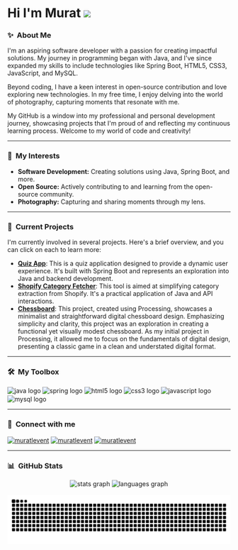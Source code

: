 <h1 align="left">Hi I'm Murat <img src="https://media.giphy.com/media/hvRJCLFzcasrR4ia7z/giphy.gif" width="5%"></h1>

### ✨ &nbsp;About Me

<p align="left">
  I'm an aspiring software developer with a passion for creating impactful solutions. My journey in programming began with Java, and I've since expanded my skills to include technologies like Spring Boot, HTML5, CSS3, JavaScript, and MySQL.
</p>

<p align="left">
  Beyond coding, I have a keen interest in open-source contribution and love exploring new technologies. In my free time, I enjoy delving into the world of photography, capturing moments that resonate with me.
</p>

<p align="left">
  My GitHub is a window into my professional and personal development journey, showcasing projects that I'm proud of and reflecting my continuous learning process. Welcome to my world of code and creativity!
</p>

---

### 🌱 &nbsp;My Interests

- **Software Development:** Creating solutions using Java, Spring Boot, and more.
- **Open Source:** Actively contributing to and learning from the open-source community.
- **Photography:** Capturing and sharing moments through my lens.

---

### 🚀 &nbsp;Current Projects

I'm currently involved in several projects. Here's a brief overview, and you can click on each to learn more:

- [**Quiz App**](https://github.com/muratlevent/QuizApp): This is a quiz application designed to provide a dynamic user experience. It's built with Spring Boot and represents an exploration into Java and backend development.
- [**Shopify Category Fetcher**](https://github.com/muratlevent/ShopifyCategoryFetcher): This tool is aimed at simplifying category extraction from Shopify. It's a practical application of Java and API interactions.
- [**Chessboard**](https://github.com/muratlevent/Chessboard): This project, created using Processing, showcases a minimalist and straightforward digital chessboard design. Emphasizing simplicity and clarity, this project was an exploration in creating a functional yet visually modest chessboard. As my initial project in Processing, it allowed me to focus on the fundamentals of digital design, presenting a classic game in a clean and understated digital format.

---

### 🛠️ &nbsp;My Toolbox

<div align="left">
  <img align="center" src="https://cdn.jsdelivr.net/gh/devicons/devicon/icons/java/java-original.svg" height="30" width="40" alt="java logo"  />
  <img align="center" src="https://cdn.jsdelivr.net/gh/devicons/devicon/icons/spring/spring-original.svg" height="30" width="40" alt="spring logo"  />
  <img align="center" src="https://cdn.jsdelivr.net/gh/devicons/devicon/icons/html5/html5-original.svg" height="30" width="40" alt="html5 logo"  />
  <img align="center" src="https://cdn.jsdelivr.net/gh/devicons/devicon/icons/css3/css3-original.svg" height="30" width="40" alt="css3 logo"  />
  <img align="center" src="https://cdn.jsdelivr.net/gh/devicons/devicon/icons/javascript/javascript-original.svg" height="30" width="40" alt="javascript logo"  />
  <img align="center" src="https://cdn.jsdelivr.net/gh/devicons/devicon/icons/mysql/mysql-original.svg" height="30" width="40" alt="mysql logo"  />
</div>

---

### 🔗 &nbsp;Connect with me

<div align="left">
<a href="https://linkedin.com/in/muratlevent" target="blank"><img align="center" src="https://raw.githubusercontent.com/maurodesouza/profile-readme-generator/master/src/assets/icons/social/linkedin/default.svg" alt="muratlevent" height="30" width="40" /></a>
<a href="https://twitter.com/dev_muratlevent" target="blank"><img align="center" src="https://raw.githubusercontent.com/maurodesouza/profile-readme-generator/master/src/assets/icons/social/twitter/default.svg" alt="muratlevent" height="30" width="40" /></a>
<a href="https://instagram.com/muratlevent" target="blank"><img align="center" src="https://raw.githubusercontent.com/maurodesouza/profile-readme-generator/master/src/assets/icons/social/instagram/default.svg" alt="muratlevent" height="30" width="40" /></a>
</div>

---

### 📊 &nbsp;GitHub Stats

<div align="center">
  <img src="https://github-readme-stats.vercel.app/api?username=muratlevent&hide_title=false&hide_rank=false&show_icons=true&include_all_commits=false&count_private=true&disable_animations=false&theme=discord_old_blurple&locale=en&hide_border=false" height="150" alt="stats graph"  />
  <img src="https://github-readme-stats.vercel.app/api/top-langs?username=muratlevent&locale=en&hide_title=false&layout=compact&card_width=320&langs_count=5&theme=discord_old_blurple&hide_border=false" height="150" alt="languages graph"  />
</div>

<br clear="both">

<img src="https://raw.githubusercontent.com/muratlevent/muratlevent/output/snake.svg" alt="Snake animation" />
